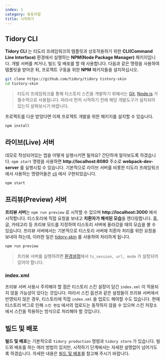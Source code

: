```yaml
---
index: 1
category: 튜토리얼
title: 시작하기
---
```


## Tidory CLI

**Tidory CLI** 는 티도리 프레임워크의 템플릿과 상호작용하기 위한 **CLI(Command Line Interface)** 환경에서 실행하는 **NPM(Node Package Manager)** 패키지입니다. 개발 서버를 켜거나, 빌드 및 배포를 할 때 사용합니다. 다음과 같은 명령을 사용하여 템플릿을 받아온 뒤, 프로젝트 구동을 위한 **NPM** 패키지들을 설치하십시오.

```bash
git clone https://github.com/tidory/tidory tistory-skin
cd tistory-skin
```

> 티도리 프레임워크를 통해 티스토리 스킨을 개발하기 위해서는 [Git](https://git-scm.com), [Node.js](https://nodejs.org/ko) 가 필수적으로 사용됩니다. 따라서 먼저 시작하기 전에 해당 개발도구가 설치되어 있는지 살펴보시기 바랍니다. 

프로젝트를 다운 받았다면 이제 프로젝트 개발을 위한 패키지를 설치할 수 있습니다.

```bash
npm install
```

## 라이브(Live) 서버

데모로 작성되어있는 앱을 어떻게 실행시키면 될까요? 간단하게 알아보도록 하겠습니다. `npm start` 명령을 사용하면 **http://localhost:8080** 주소로 **webpack-dev-server** 를 실행시킬 수 있습니다. 기본적으로 라이브 서버를 비롯한 티도리 프레임워크에서 사용하는 명령어들은 [cli](https://github.com/tidory/cli) 에서 구현되었습니다.

```bash
npm start
```

## 프리뷰(Preview) 서버

**프리뷰 서버**는 `npm run preview` 로 시작할 수 있으며 **http://localhost:3000** 에서 시작합니다. 티스토리에 직접 요청을 보내고 **치환자가 해석된 모습**을 렌더링합니다. 홈, 글, 카테고리 등 프리뷰 모드를 지정하여 티스토리 서버에 올라갔을 때의 모습을 볼 수 있습니다. 프리뷰 서버에서는 기본적으로 티스토리 서버에 치환자 처리를 위한 요청을 보내야 하는데, 이러한 일은 [tidory-skin](https://github.com/tistory-projects/tistory-skin) 를 사용하여 처리하게 됩니다.

```bash
npm run preview
```

> 프리뷰 서버를 실행하려면 [환경설정](/docs/configuration)에서 `ts_session, url, mode` 가 설정되어 있어야 합니다.

### index.xml

프리뷰 서버 사용시 주의해야 할 점은 티스토리 스킨 설정이 담긴 `index.xml` 이 적용되지 않을 가능성이 있다는 것입니다. 따라서 스킨 옵션과 같은 설정들이 프리뷰 서버에서 반영되지 않은 경우, 티스토리에 직접 `index.xml` 을 업로드 해야할 수도 있습니다. 현재 티스토리 버그로 인해 `스킨 편집` 에서의 업로드는 동작하지 않을 수 있으며 스킨 저장소에서 스킨을 적용하는 방식으로 처리해야 할 것입니다.

## 빌드 및 배포

**빌드 및 배포**는 기본적으로 `tidory production` 명령과 `tidory store` 가 있습니다. 빌드와 배포를 하는 여러 방법이 있지만, 시작하기 단계에서는 자세한 설명없이 넘어가도록 하겠습니다. 자세한 내용은 [빌드 및 배포](/docs/deployment)를 참고해 주시기 바랍니다.

